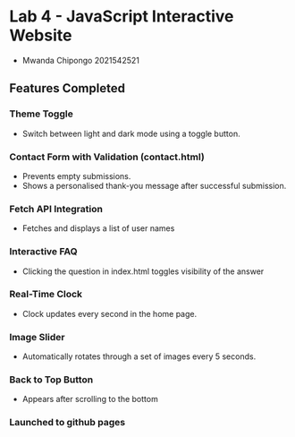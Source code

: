 # Lab 4 - JavaScript Interactive Website

- Mwanda Chipongo 2021542521

## Features Completed

### Theme Toggle

- Switch between light and dark mode using a toggle button.

### Contact Form with Validation (contact.html)

- Prevents empty submissions.
- Shows a personalised thank-you message after successful submission.

### Fetch API Integration

- Fetches and displays a list of user names

### Interactive FAQ

- Clicking the question in index.html toggles visibility of the answer

### Real-Time Clock

- Clock updates every second in the home page.

### Image Slider

- Automatically rotates through a set of images every 5 seconds.

### Back to Top Button

- Appears after scrolling to the bottom

### Launched to github pages

